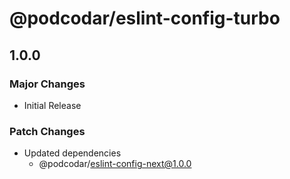 # @podcodar/eslint-config-turbo

## 1.0.0

### Major Changes

- Initial Release

### Patch Changes

- Updated dependencies
  - @podcodar/eslint-config-next@1.0.0
